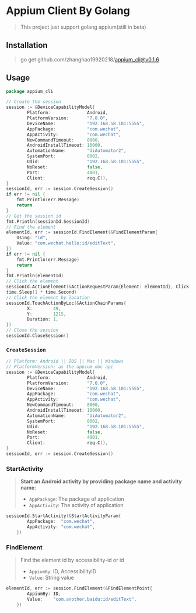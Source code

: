 # Appium Client By Golang

> This project just support golang appium(still in beta) 

## Installation
> go get github.com/zhanghao19920218/appium_cli@v0.1.6

## Usage
```go
package appium_cli

// Create the session
session := &DeviceCapabilityModel{
		Platform:              Android,
		PlatformVersion:       "7.0.0",
		DeviceName:            "192.168.58.101:5555",
		AppPackage:            "com.wechat",
		AppActivity:           "com.wechat",
		NewCommandTimeout:     8000,
		AndroidInstallTimeout: 10000,
		AutomationName:        "UiAutomator2",
		SystemPort:            8002,
		Udid:                  "192.168.58.101:5555",
		NoReset:               false,
		Port:                  4001,
		Client:                req.C(),
}
sessionId, err := session.CreateSession()
if err != nil {
	fmt.Println(err.Message)
	return
}
// Get the session id
fmt.Println(sessionId.SessionId)
// Find the element
elementId, err := sessionId.FindElement(&FindElementParam{
	Using: "id",
	Value: "com.wechat.hello:id/editText",
})
if err != nil {
	fmt.Println(err.Message)
	return
}
fmt.Println(elementId)
// Click the element
sessionId.ActionElement(&ActionRequestParam{Element: elementId}, Click)
time.Sleep(1 * time.Second)
// Click the element by location
sessionId.TouchActionByLoc(&ActionChainParams{
		X:        49,
		Y:        1215,
		Duration: 1,
})
// Close the session
sessionId.CloseSession()
```
### `CreateSession`
```go
// Platform: Android || IOS || Mac || Windows
// PlatformVersion: as the appium doc api
session := &DeviceCapabilityModel{
		Platform:              Android,
		PlatformVersion:       "7.0.0",
		DeviceName:            "192.168.58.101:5555",
		AppPackage:            "com.wechat",
		AppActivity:           "com.wechat",
		NewCommandTimeout:     8000,
		AndroidInstallTimeout: 10000,
		AutomationName:        "UiAutomator2",
		SystemPort:            8002,
		Udid:                  "192.168.58.101:5555",
		NoReset:               false,
		Port:                  4001,
		Client:                req.C(),
}
sessionId, err := session.CreateSession()
```

### StartActivity

> **Start an Android activity by providing package name and activity name**:
>
> * `AppPackage`: The package of application
> * `AppActivity`: The activity of application

```go
sessionId.StartActivity(&StartActivityParam{
		AppPackage:  "com.wechat",
		AppActivity: "com.wechat",
	})
```

### FindElement

> Find the element id by accessibility-id or id
>
> * `AppiumBy`: ID, AccessibilityID
> * `Value`: String value

```go
elementId, err := session.FindElement(&FindElementPoint{
		AppiumBy: ID,
		Value:    "com.another.baidu:id/editText",
	})
```


